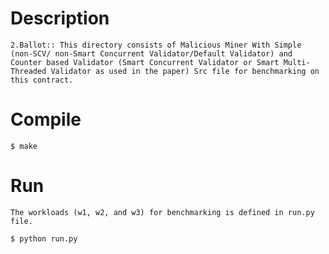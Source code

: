 # Description
	2.Ballot:: This directory consists of Malicious Miner With Simple (non-SCV/ non-Smart Concurrent Validator/Default Validator) and Counter based Validator (Smart Concurrent Validator or Smart Multi-Threaded Validator as used in the paper) Src file for benchmarking on this contract.
        
# Compile
    
	$ make

# Run
	The workloads (w1, w2, and w3) for benchmarking is defined in run.py file.
    
	$ python run.py

